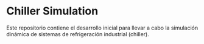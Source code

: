 # Chiller Simulation

Este repositorio contiene el desarrollo inicial para llevar a cabo la simulación dinámica de sistemas de refrigeración industrial (chiller).
